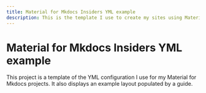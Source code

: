 ```yaml
---
title: Material for Mkdocs Insiders YML example
description: This is the template I use to create my sites using Material for Mkdocs Insiders. Read the guide to get started and use the source code to quickly create your own template. 
---
```


# Material for Mkdocs Insiders YML example

This project is a template of the YML configuration I use for my Material for Mkdocs projects.
It also displays an example layout populated by a guide.



